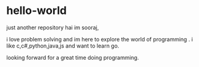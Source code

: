 # hello-world
just another repository
hai im sooraj,

i love problem solving and im here to explore the world of programming .
i like c,c#,python,java,js and want to learn go.

looking forward for a great time doing programming.
